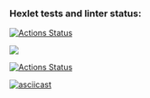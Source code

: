 ### Hexlet tests and linter status:
[![Actions Status](https://github.com/Asma-pixel/frontend-project-lvl1/workflows/hexlet-check/badge.svg)](https://github.com/Asma-pixel/frontend-project-lvl1/actions)

<a href="https://codeclimate.com/github/codeclimate/codeclimate/maintainability"><img src="https://api.codeclimate.com/v1/badges/a99a88d28ad37a79dbf6/maintainability" /></a>

[![Actions Status](https://github.com/Asma-pixel/frontend-project-lvl1/actions/workflows/github-actions-eslint.yml/badge.svg)](https://github.com/Asma-pixel/frontend-project-lvl1/actions)

[![asciicast](https://asciinema.org/a/Xgt8iG7zRXRe9EWYpKncMOImZ.svg)](https://asciinema.org/a/Xgt8iG7zRXRe9EWYpKncMOImZ)
